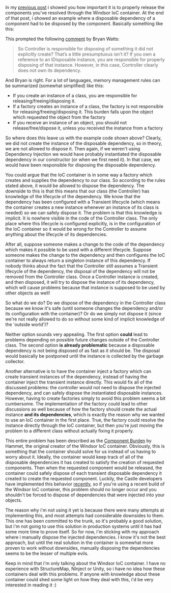 In my <a href="/blog/2008/12/the-importance-of-releasing-your-components-through-windsor/">previous post</a> i showed you how important it is to properly release the components you've resolved through the Windsor IoC container.  At the end of that post, i showed an example where a disposable dependency of a component had to be disposed by the component.  Basically something like this:

<script src="https://gist.github.com/3684104.js?file=s1.cs"></script>

This prompted the following <a href="http://elegantcode.com/2008/12/13/the-importance-of-releasing-your-components-through-windsor/#comment-39632">comment</a> by Bryan Watts:

> So Controller is responsible for disposing of something it did not explicitly create? That’s a little presumptuous isn’t it? If you own a reference to an IDisposable instance, you are responsible for properly disposing of that instance. However, in this case, Controller clearly does not own its dependency.

And Bryan is right.  For a lot of languages, memory management rules can be summarized (somewhat simplified) like this:

- If you create an instance of a class, you are responsible for releasing/freeing/disposing it.
- If a factory creates an instance of a class, the factory is not responsible for releasing/freeing/disposing it.  This burden falls upon the object which requested the object from the factory
- If you receive an instance of an object, you should not release/free/dispose it, unless you received the instance from a factory

So where does this leave us with the example code shown above?  Clearly, we did not create the instance of the disposable dependency, so in theory, we are not allowed to dispose it.  Then again, if we weren't using Dependency Injection we would have probably instantiated the disposable dependency in our constructor (or when we first need it).  In that case, we would have been responsible for disposing the disposable dependency.  

You could argue that the IoC container is in some way a factory which creates and supplies the dependency to our class.  So according to the rules stated above, it would be allowed to dispose the dependency.   The downside to this is that this means that our class (the Controller) has knowledge of the lifecycle of the dependency.  We know that the dependency has been configured with a Transient lifecycle (which means the container creates a new instance whenever an instance of its class is needed) so we can safely dispose it.  The problem is that this knowledge is implicit.  It is nowhere visible in the code of the Controller class.  The only place where this lifecycle is configured explicitly, is in the configuration of the IoC container so it would be wrong for the Controller to assume anything about the lifecycle of its dependencies.  

After all, suppose someone makes a change to the code of the dependency which makes it possible to be used with a different lifecycle.  Suppose someone makes the change to the dependency and then configures the IoC container to always return a singleton instance of this dependency.  If nobody thinks about the fact that the Controller still assumes a Transient lifecycle of the dependency, the disposal of the dependency will not be removed from the Controller class.  Once a Controller instance is created, and then disposed, it will try to dispose the instance of its dependency, which will cause problems because that instance is supposed to be used by other objects as well!

So what do we do? Do we dispose of the dependency in the Controller class because we know it's safe (until someone changes the dependency and/or its configuration with the container)?  Or do we simply not dispose it (since we're not really allowed to do so without some kind of implicit knowledge of the 'outside world')?

Neither option sounds very appealing.  The first option <strong>could</strong> lead to problems depending on possible future changes outside of the Controller class.  The second option <strong>is already problematic</strong> because a disposable dependency is not being disposed of as fast as it should be.  The disposal would basically be postponed until the instance is collected by the garbage collector.

Another alternative is to have the container inject a factory which can create transient instances of the dependency, instead of having the container inject the transient instance directly.  This would fix all of the discussed problems: the controller would not need to dispose the injected dependency, and can safely dispose the instantiated disposable instances.  However, having to create factories simply to avoid this problem seems a bit cumbersome.  The implementation of the factory could lead to other discussions as well because of how the factory should create the actual instance <strong>and its dependencies</strong>, which is exactly the reason why we wanted to use an IoC container in the first place.  True, the factory could resolve the instance directly through the IoC container, but then you're just moving the problem to a different class without actually fixing it properly.

This entire problem has been described as the <a href="http://hammett.castleproject.org/?p=252">Component Burden</a> by Hammet, the original creator of the Windsor IoC container.  Obviously, this is something that the container should solve for us instead of us having to worry about it.  Ideally, the container would keep track of all of the disposable dependencies it has created to satisfy the creation of requested components.  Then when the requested component would be released, the container could safely dispose of each transient disposable dependency it created to create the requested component.  Luckily, the Castle developers have implemented this behavior <a href="http://www.nabble.com/Component-burden-impl-committed-td19848831.html">recently</a>, so if you're using a recent build of the Windsor IoC container,  this problem should no longer occur and you shouldn't be forced to dispose of dependencies that were injected into your objects. 

The reason why i'm not using it yet is because there were many attempts at implementing this, and most attempts had considerable downsides to them.  This one has been committed to the trunk, so it's probably a good solution, but i'm not going to use this solution in production systems until it has had some more time to prove itself.  So for now, i'm sticking with my approach where i manually dispose the injected dependencies.  I know it's not the best approach, but until the real solution in the container is somewhat more proven to work without downsides, manually disposing the dependencies seems to be the lesser of multiple evils.

Keep in mind that i'm only talking about the Windsor IoC container.  I have no experience with StructureMap, NInject or Unity, so i have no idea how these containers deal with this problems.  If anyone with knowledge about these container could shed some light on how they deal with this, i'd be very interested in reading it :)
